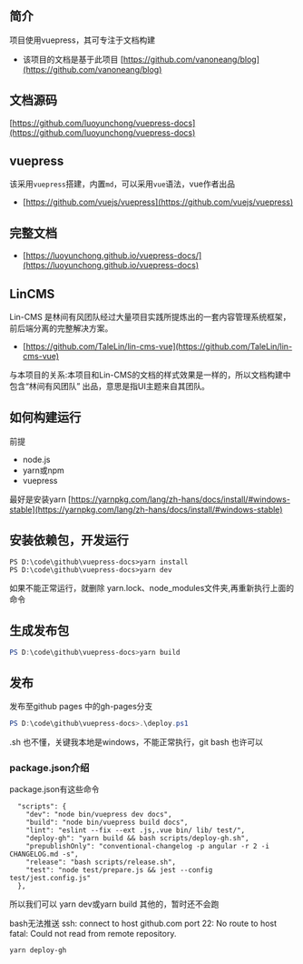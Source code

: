 ## 简介
项目使用vuepress，其可专注于文档构建

- 该项目的文档是基于此项目 [https://github.com/vanoneang/blog](https://github.com/vanoneang/blog)

## 文档源码
[https://github.com/luoyunchong/vuepress-docs](https://github.com/luoyunchong/vuepress-docs)

## vuepress

该采用`vuepress`搭建，内置`md`，可以采用`vue`语法，vue作者出品

- [https://github.com/vuejs/vuepress](https://github.com/vuejs/vuepress)

## 完整文档

- [https://luoyunchong.github.io/vuepress-docs/](https://luoyunchong.github.io/vuepress-docs)


## LinCMS
Lin-CMS 是林间有风团队经过大量项目实践所提炼出的一套内容管理系统框架，前后端分离的完整解决方案。
- [https://github.com/TaleLin/lin-cms-vue](https://github.com/TaleLin/lin-cms-vue)

与本项目的关系:本项目和Lin-CMS的文档的样式效果是一样的，所以文档构建中包含“林间有风团队” 出品，意思是指UI主题来自其团队。

## 如何构建运行
前提
- node.js
- yarn或npm
- vuepress 

最好是安装yarn [https://yarnpkg.com/lang/zh-hans/docs/install/#windows-stable](https://yarnpkg.com/lang/zh-hans/docs/install/#windows-stable)

## 安装依赖包，开发运行
~~~
PS D:\code\github\vuepress-docs>yarn install
PS D:\code\github\vuepress-docs>yarn dev
~~~

如果不能正常运行，就删除 yarn.lock、node_modules文件夹,再重新执行上面的命令

## 生成发布包
```ps1
PS D:\code\github\vuepress-docs>yarn build 
```

## 发布

发布至github pages 中的gh-pages分支

```ps1
PS D:\code\github\vuepress-docs>.\deploy.ps1
```

.sh 也不懂，关键我本地是windows，不能正常执行，git bash 也许可以 


### package.json介绍
package.json有这些命令
```
  "scripts": {
    "dev": "node bin/vuepress dev docs",
    "build": "node bin/vuepress build docs",
    "lint": "eslint --fix --ext .js,.vue bin/ lib/ test/",
    "deploy-gh": "yarn build && bash scripts/deploy-gh.sh",
    "prepublishOnly": "conventional-changelog -p angular -r 2 -i CHANGELOG.md -s",
    "release": "bash scripts/release.sh",
    "test": "node test/prepare.js && jest --config test/jest.config.js"
  },
```

所以我们可以 yarn dev或yarn build 
其他的，暂时还不会跑

bash无法推送
ssh: connect to host github.com port 22: No route to host
fatal: Could not read from remote repository.
``` 
yarn deploy-gh
```

<RightMenu />
